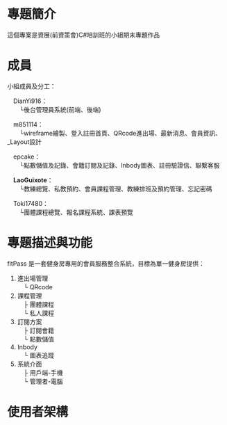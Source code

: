 # 專題簡介
這個專案是資展(前資策會)C#培訓班的小組期末專題作品

# 成員
小組成員及分工：  

　DianYi916：  
　　└後台管理員系統(前端、後端)  
  
　m851114：  
　　└wireframe繪製、登入註冊首頁、QRcode進出場、最新消息、會員資訊、_Layout設計  
  
　epcake：  
　　└點數儲值及記錄、會籍訂閱及記錄、Inbody圖表、註冊驗證信、聯繫客服  
  
　**LaoGuixote**：  
　　└教練總覽、私教預約、會員課程管理、教練排班及預約管理、忘記密碼  
  
　Toki17480：  
　　└團體課程總覽、報名課程系統、課表預覽  

# 專題描述與功能
fitPass 是一套健身房專用的會員服務整合系統，目標為單一健身房提供：  
1. 進出場管理  
　└ QRcode
2. 課程管理  
　├ 團體課程  
　└ 私人課程  
4. 訂閱方案  
　├ 訂閱會籍  
　└ 點數儲值  
5. Inbody  
　└ 圖表追蹤  
6. 系統介面  
　├ 用戶端-手機  
　└ 管理者-電腦  

# 使用者架構

